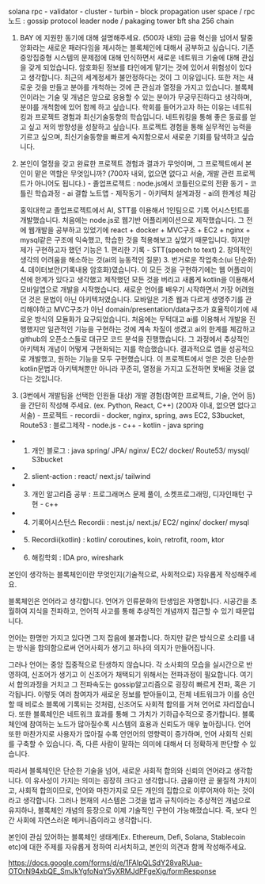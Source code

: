 
solana 
rpc - validator - cluster - turbin - block propagation
user space / rpc 노드 : gossip protocol
leader node / pakaging 
tower bft
sha 256 chain

1. BAY 에 지원한 동기에 대해 설명해주세요. (500자 내외)
			금융 혁신을 넘어서 탈중앙화라는 새로운 패러다임을 제시하는 블록체인에 대해서 공부하고 싶습니다. 기존 중앙집중형 시스템의 문제점에 대해 인식하면서 새로운 네트워크 기술에 대해 관심을 갖게 되었습니다. 암호화된 정보를 타인에게 맡기는 것에 있어서 위험성이 있다고 생각합니다. 최근의 세계정세가 불안정하다는 것이 그 이유입니다.
			또한 저는 새로운 것을 만들고 분야를 개척하는 것에 큰 관심과 열정을 가지고 있습니다. 블록체인이라는 기술 및 개념은 앞으로 응용할 수 있는 분야가 무궁무진하다고 생각하며, 분야를 개척함에 있어 함께 하고 싶습니다. 
			학회를 들어가고자 하는 이유는 네트워킹과 프로젝트 경험과 최신기술동향의 학습입니다. 네트워킹을 통해 좋은 동료를 얻고 싶고 저의 방향성을 성찰하고 싶습니다. 프로젝트 경험을 통해 실무적인 능력을 기르고 싶으며, 최신기술동향을 빠르게 숙지함으로서 새로운 기회를 탐색하고 싶습니다.
	

2. 본인이 열정을 갖고 완료한 프로젝트 경험과 결과가 무엇이며, 그 프로젝트에서 본인이 맡은 역할은 무엇입니까? (700자 내외, 없으면 없다고 서술, 개발 관련 프로젝트가 아니어도 됩니다.)
		- 졸업프로젝트 : node.js에서 코틀린으로의 전환 동기
		- 코틀린 학습과정
		- ai 결합 노트앱
		- 제작동기
		- 아키텍처 설계과정
		- ai의 한계성 체감

	 홍익대학교 졸업프로젝트에서 AI, STT를 이용해서 1인팀으로 기록 어시스턴트를 개발했습니다. 처음에는 node.js로 웹기반 어플리케이션으로 제작했습니다. 그 전에 웹개발을 공부하고 있었기에 react + docker + MVC구조 + EC2 + nginx + mysql같은 구조에 익숙했고, 학습한 것을 적용해보고 싶었기 때문입니다. 
	 하지만 제가 구현하고자 했던 기능은 1. 편리한 기록 - STT(speech to text) 2. 창의적인 생각의 어려움을 해소하는 것(ai의 능동적인 질문) 3. 번거로운 작업축소(ui 단순화) 4. 데이터보안(기록내용 암호화)였습니다. 이 모든 것을 구현하기에는 웹 어플리이션에 한계가 있다고 생각했고 제작했던 모든 것을 버리고 새롭게 kotlin을 이용해서 모바일앱으로 개발을 시작했습니다.
	 새로운 언어를 배우기 시작하면서 가장 어려웠던 것은 문법이 아닌 아키텍처였습니다. 모바일은 기존 웹과 다르게 생명주기를 관리해야하고 MVC구조가 아닌 domain/presentation/data구조가 효율적이기에 새로운 방식의 모듈화가 요구되었습니다. 
	 처음에는 무턱대고 ai를 이용해서 개발을 진행했지만 일관적인 기능을 구현하는 것에 계속 차질이 생겼고 ai의 한계를 체감하고 github의 오픈소스들로 대규모 코드 분석을 진행했습니다. 그 과정에서 추상적인 아키텍처 개념이 어떻게 구현화되는 지를 학습했습니다.
	 결과적으로 앱을 성공적으로 개발했고, 원하는 기능을 모두 구현했습니다. 이 프로젝트에서 얻은 것은 단순한 kotlin문법과 아키텍쳐뿐만 아니라 꾸준히, 열정을 가지고 도전하면 못배울 것을 없다는 것입니다.
	 


3. (3번에서 개발팀을 선택한 인원들 대상) 개발 경험(참여한 프로젝트, 기술, 언어 등)을 간단히 작성해 주세요. (ex. Python, React, C++) (200자 이내, 없으면 없다고 서술)
		- 프로젝트
		- recordii
		- docker, nginx, spring, aws EC2, S3bucket, Route53 : 블로그제작
		- node.js
		- c++
		- kotlin
		- java spring
- 1. 개인 블로그 : java spring/ JPA/ nginx/ EC2/ docker/ Route53/ mysql/ S3bucket
- 2. slient-action : react/ next.js/ tailwind
- 3. 개인 알고리즘 공부 : 프로그래머스 문제 풀이, 소켓프로그래밍, 디자인패턴 구현 - c++
- 4. 기록어시스턴스 Recordii : nest.js/ next.js/ EC2/ nginx/ docker/ mysql
- 5. Recordii(kotlin) : kotlin/ coroutines, koin, retrofit, room, ktor
- 6. 해킹학회 : IDA pro, wireshark


본인이 생각하는 블록체인이란 무엇인지(기술적으로, 사회적으로) 자유롭게 작성해주세요.

블록체인은 언어라고 생각합니다.
언어가 인류문화의 탄생임은 자명합니다. 시공간을 초월하여 지식을 전파하고, 언어적 사고를 통해 추상적인 개념까지 접근할 수 있기 때문입니다.

언어는 한명만 가지고 있다면 그저 잡음에 불과합니다. 하지만 같은 방식으로 소리를 내는 방식을 합의함으로써 언어사회가 생기고 하나의 의지가 만들어집니다.

그러나 언어는 중앙 집중적으로 탄생하지 않습니다. 각 소사회의 모습을 실시간으로 반영하여, 신조어가 생기고 이 신조어가 채택되기 위해서는 전파과정이 필요합니다. 여기서 합의과정을 거치고 그 전파속도는 gossip알고리즘으로 굉장히 빠르게 전파, 혹은 기각됩니다. 이렇듯 여러 참여자가 새로운 정보를 받아들이고, 전체 네트워크가 이를 승인할 때 비로소 블록에 기록되는 것처럼, 신조어도 사회적 합의를 거쳐 언어로 자리잡습니다.
또한 블록체인은 네트워크 효과를 통해 그 가치가 기하급수적으로 증가합니다. 블록체인에 참여하는 노드가 많아질수록 시스템의 효용과 신뢰도가 매우 높아집니다. 언어 또한 마찬가지로 사용자가 많아질 수록 언언어의 영향력이 증가하며, 언어 사회적 신뢰를 구축할 수 있습니다. 즉, 다른 사람이 말하는 의미에 대해서 더 정확하게 판단할 수 있습니다.

따라서 블록체인은 단순한 기술을 넘어, 새로운 사회적 합의와 신뢰의 언어라고 생각합니다.
이 유사성이 가지는 의미는 굉장히 크다고 생각합니다.
금융이란 곧 물질적 가치이고, 사회적 합의이므로, 언어와 마찬가지로 모든 개인의 집합으로 이루어져야 하는 것이라고 생각합니다. 그러나 현재의 시스템은 그것을 법과 규칙이라는 추상적인 개념으로 유지하나, 블록체인 개념의 등장으로 이제 기술적인 구현이 가능해졌습니다.
즉, 보다 인간 사회에 자연스러운 메커니즘이라고 생각합니다. 



본인이 관심 있어하는 블록체인 생태계(Ex. Ethereum, Defi, Solana, Stablecoin etc)에 대한 주제를 자유롭게 정하여 리서치하고, 본인의 의견과 함께 작성해주세요.






https://docs.google.com/forms/d/e/1FAIpQLSdY28vaRUua-OTOrN94xbQE_SmJkYgfoNqY5yXRMJdPFgeXjg/formResponse
